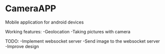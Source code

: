 # CameraAPP
Mobile application for android devices

Working features:
-Geolocation
-Taking pictures with camera

TODO:
-Implement websocket server
-Send image to the websocket server
-Improve design
